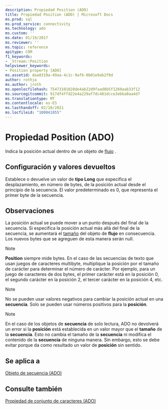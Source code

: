 ```yaml
---
description: Propiedad Position (ADO)
title: Propiedad Position (ADO) | Microsoft Docs
ms.prod: sql
ms.prod_service: connectivity
ms.technology: ado
ms.custom: ''
ms.date: 01/19/2017
ms.reviewer: ''
ms.topic: reference
apitype: COM
f1_keywords:
- _Stream::Position
helpviewer_keywords:
- Position property [ADO]
ms.assetid: daa8319a-49aa-4c1c-9af6-0b01e9ab2f9d
author: rothja
ms.author: jroth
ms.openlocfilehash: 75473101028de4ab22d9faad8b5f1269aab33f12
ms.sourcegitcommit: 917df4ffd22e4a229af7dc481dcce3ebba0aa4d7
ms.translationtype: MT
ms.contentlocale: es-ES
ms.lasthandoff: 02/10/2021
ms.locfileid: "100041055"
---
```

# <a name="position-property-ado"></a>Propiedad Position (ADO)
Indica la posición actual dentro de un objeto de [flujo](./stream-object-ado.md) .  
  
## <a name="settings-and-return-values"></a>Configuración y valores devueltos  
 Establece o devuelve un valor de **tipo Long** que especifica el desplazamiento, en número de bytes, de la posición actual desde el principio de la secuencia. El valor predeterminado es 0, que representa el primer byte de la secuencia.  
  
## <a name="remarks"></a>Observaciones  
 La posición actual se puede mover a un punto después del final de la secuencia. Si especifica la posición actual más allá del final de la secuencia, se aumentará el [tamaño](./size-property-ado-stream.md) del objeto de **flujo** en consecuencia. Los nuevos bytes que se agreguen de esta manera serán null.  
  
> [!NOTE]
>  **Position** siempre mide bytes. En el caso de las secuencias de texto que usan juegos de caracteres multibyte, multiplique la posición por el tamaño de carácter para determinar el número de carácter. Por ejemplo, para un juego de caracteres de dos bytes, el primer carácter está en la posición 0, el segundo carácter en la posición 2, el tercer carácter en la posición 4, etc.  
  
> [!NOTE]
>  No se pueden usar valores negativos para cambiar la posición actual en una **secuencia**. Solo se pueden usar números positivos para la **posición**.  
  
> [!NOTE]
>  En el caso de los objetos de **secuencia** de solo lectura, ADO no devolverá un error si la **posición** está establecida en un valor mayor que el **tamaño** de la **secuencia**. Esto no cambia el tamaño de la **secuencia** ni modifica el contenido de la **secuencia** de ninguna manera. Sin embargo, esto se debe evitar porque da como resultado un valor de **posición** sin sentido.  
  
## <a name="applies-to"></a>Se aplica a  
 [Objeto de secuencia (ADO)](./stream-object-ado.md)  
  
## <a name="see-also"></a>Consulte también  
 [Propiedad de conjunto de caracteres (ADO)](./charset-property-ado.md)